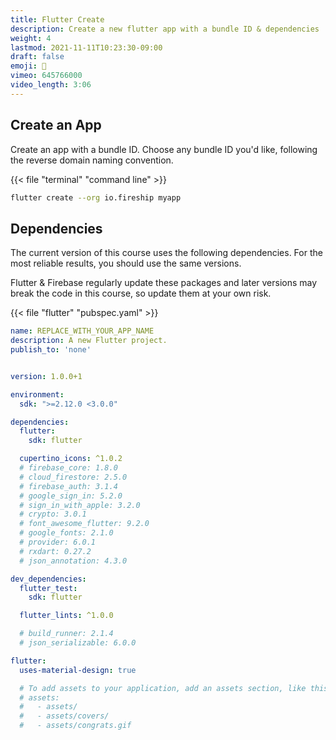 ```yaml
---
title: Flutter Create
description: Create a new flutter app with a bundle ID & dependencies
weight: 4
lastmod: 2021-11-11T10:23:30-09:00
draft: false
emoji: 🏁
vimeo: 645766000
video_length: 3:06
---
```


## Create an App

Create an app with a bundle ID. Choose any bundle ID you'd like, following the reverse domain naming convention.

{{< file "terminal" "command line" >}}
```bash
flutter create --org io.fireship myapp
```

## Dependencies

The current version of this course uses the following dependencies. For the most reliable results, you should use the same versions.

Flutter & Firebase regularly update these packages and later versions may break the code in this course, so update them at your own risk. 

{{< file "flutter" "pubspec.yaml" >}}
```yaml
name: REPLACE_WITH_YOUR_APP_NAME
description: A new Flutter project.
publish_to: 'none'


version: 1.0.0+1

environment:
  sdk: ">=2.12.0 <3.0.0"

dependencies:
  flutter:
    sdk: flutter

  cupertino_icons: ^1.0.2
  # firebase_core: 1.8.0
  # cloud_firestore: 2.5.0
  # firebase_auth: 3.1.4
  # google_sign_in: 5.2.0
  # sign_in_with_apple: 3.2.0
  # crypto: 3.0.1
  # font_awesome_flutter: 9.2.0
  # google_fonts: 2.1.0
  # provider: 6.0.1
  # rxdart: 0.27.2
  # json_annotation: 4.3.0

dev_dependencies:
  flutter_test:
    sdk: flutter

  flutter_lints: ^1.0.0

  # build_runner: 2.1.4
  # json_serializable: 6.0.0

flutter:
  uses-material-design: true

  # To add assets to your application, add an assets section, like this:
  # assets:
  #   - assets/
  #   - assets/covers/
  #   - assets/congrats.gif
```